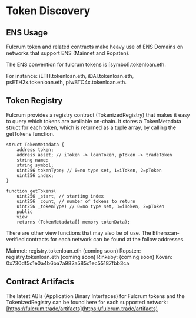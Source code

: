 # Token Discovery

## ENS Usage

Fulcrum token and related contracts make heavy use of ENS Domains on networks that support ENS \(Mainnet and Ropsten\).

The ENS convention for fulcrum tokens is \[symbol\].tokenloan.eth.

For instance: iETH.tokenloan.eth, iDAI.tokenloan.eth, psETH2x.tokenloan.eth, plwBTC4x.tokenloan.eth.

## Token Registry

Fulcrum provides a registry contract \(TokenizedRegistry\) that makes it easy to query which tokens are available on-chain. It stores a TokenMetadata struct for each token, which is returned as a tuple array, by calling the getTokens function.

```text
struct TokenMetadata {
    address token;
    address asset; // iToken -> loanToken, pToken -> tradeToken
    string name;
    string symbol;
    uint256 tokenType; // 0=no type set, 1=iToken, 2=pToken
    uint256 index;
}

function getTokens(
    uint256 _start, // starting index
    uint256 _count, // number of tokens to return
    uint256 _tokenType) // 0=no type set, 1=iToken, 2=pToken
    public
    view
    returns (TokenMetadata[] memory tokenData);
```

There are other view functions that may also be of use. The Etherscan-verified contracts for each network can be found at the follow addresses.

Mainnet: registry.tokenloan.eth \(coming soon\) Ropsten: registry.tokenloan.eth \(coming soon\) Rinkeby: \(coming soon\) Kovan: 0x730df5c1e0a4b6ba7a982a585c1ec55187fbb3ca

## Contract Artifacts

The latest ABIs \(Application Binary Interfaces\) for Fulcrum tokens and the TokenizedRegistry can be found here for each supported network: [https://fulcrum.trade/artifacts](https://fulcrum.trade/artifacts)

